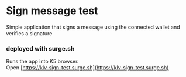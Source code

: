 # Sign message test

Simple application that signs a message using the connected wallet and verifies a signature

### deployed with surge.sh

Runs the app into K5 browser.\
Open [https://klv-sign-test.surge.sh](https://klv-sign-test.surge.sh)
